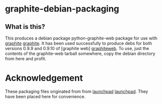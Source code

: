 graphite-debian-packaging
=========================

What is this?
-------------

This produces a debian package python-graphite-web package for use with [graphite] [graphite]. It has been used successfully to produce debs for both versions 0.9.9 and 0.9.10 of [graphite web] [graphiteweb]. To use, just the contents of the graphite-web tarball somewhere, copy the debian directory from here and profit.

Acknowledgement
==============

These packaging files originated from from [launchpad] [launchpad]. They have been placed here for convenience.

[launchpad]: https://code.launchpad.net/~mleinartas/graphite/debian-packaging
[graphite]: http://graphite.wikidot.com
[graphiteweb]: https://github.com/graphite-project/graphite-web
